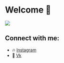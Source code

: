 # Welcome 👋

![](https://komarev.com/ghpvc/?username=BigMishuil)


## Connect with me:
+ 🔥 [Instagram](https://www.instagram.com/dumb.meytt/)
+ 💬 [Vk](https://vk.com/prettymeyt)


